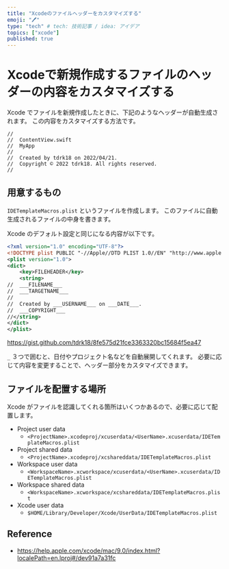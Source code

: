 ```yaml
---
title: "Xcodeのファイルヘッダーをカスタマイズする"
emoji: "🖊️"
type: "tech" # tech: 技術記事 / idea: アイデア
topics: ["xcode"]
published: true
---
```


# Xcodeで新規作成するファイルのヘッダーの内容をカスタマイズする

Xcode でファイルを新規作成したときに、下記のようなヘッダーが自動生成されます。
この内容をカスタマイズする方法です。

```
//
//  ContentView.swift
//  MyApp
//  
//  Created by tdrk18 on 2022/04/21.
//  Copyright © 2022 tdrk18. All rights reserved.
//
```

## 用意するもの

`IDETemplateMacros.plist` というファイルを作成します。
このファイルに自動生成されるファイルの中身を書きます。

Xcode のデフォルト設定と同じになる内容が以下です。
```xml
<?xml version="1.0" encoding="UTF-8"?>
<!DOCTYPE plist PUBLIC "-//Apple//DTD PLIST 1.0//EN" "http://www.apple.com/DTDs/PropertyList-1.0.dtd">
<plist version="1.0">
<dict>
    <key>FILEHEADER</key>
    <string>
//  ___FILENAME___
//  ___TARGETNAME___
//  
//  Created by ___USERNAME___ on ___DATE___.
//  ___COPYRIGHT___
//</string>
</dict>
</plist>
```

https://gist.github.com/tdrk18/8fe575d21fce3363320bc15684f5ea47

`_` ３つで囲むと、日付やプロジェクト名などを自動展開してくれます。
必要に応じて内容を変更することで、ヘッダー部分をカスタマイズできます。

## ファイルを配置する場所

Xcode がファイルを認識してくれる箇所はいくつかあるので、必要に応じて配置します。
- Project user data
    - `<ProjectName>.xcodeproj/xcuserdata/<UserName>.xcuserdata/IDETemplateMacros.plist`
- Project shared data
    - `<ProjectName>.xcodeproj/xcshareddata/IDETemplateMacros.plist`
- Workspace user data
    - `<WorkspaceName>.xcworkspace/xcuserdata/<UserName>.xcuserdata/IDETemplateMacros.plist`
- Workspace shared data
    - `<WorkspaceName>.xcworkspace/xcshareddata/IDETemplateMacros.plist`
- Xcode user data
    - `$HOME/Library/Developer/Xcode/UserData/IDETemplateMacros.plist`

## Reference

- https://help.apple.com/xcode/mac/9.0/index.html?localePath=en.lproj#/dev91a7a31fc